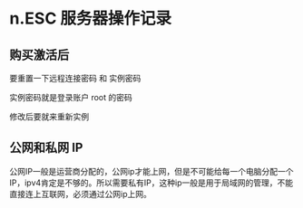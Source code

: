 # n.ESC 服务器操作记录

## 购买激活后
要重置一下远程连接密码 和 实例密码

实例密码就是登录账户 root 的密码

修改后要就来重新实例

## 公网和私网 IP
公网IP一般是运营商分配的，公网ip才能上网，但是不可能给每一个电脑分配一个IP，ipv4肯定是不够的。所以需要私有IP，这种ip一般是用于局域网的管理，不能直接连上互联网，必须通过公网ip上网。